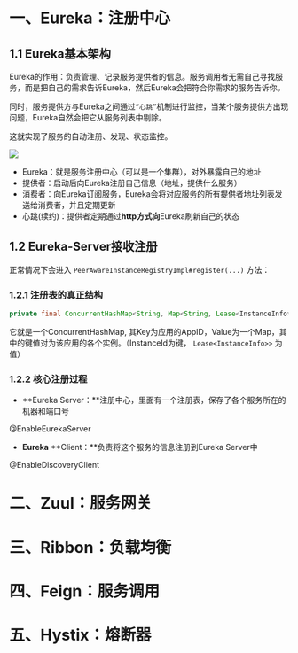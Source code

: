 # 一、Eureka：注册中心

## 1.1 Eureka基本架构

Eureka的作用：负责管理、记录服务提供者的信息。服务调用者无需自己寻找服务，而是把自己的需求告诉Eureka，然后Eureka会把符合你需求的服务告诉你。

同时，服务提供方与Eureka之间通过`“心跳”`机制进行监控，当某个服务提供方出现问题，Eureka自然会把它从服务列表中剔除。

这就实现了服务的自动注册、发现、状态监控。

![](http://mycsdnblog.work/201919191705-9.png)

- Eureka：就是服务注册中心（可以是一个集群），对外暴露自己的地址
- 提供者：启动后向Eureka注册自己信息（地址，提供什么服务）
- 消费者：向Eureka订阅服务，Eureka会将对应服务的所有提供者地址列表发送给消费者，并且定期更新
- 心跳(续约)：提供者定期通过**http方式向**Eureka刷新自己的状态

## 1.2 Eureka-Server接收注册

正常情况下会进入 `PeerAwareInstanceRegistryImpl#register(...)` 方法：

### 1.2.1 注册表的真正结构

```java
private final ConcurrentHashMap<String, Map<String, Lease<InstanceInfo>>> registry = new ConcurrentHashMap();
```

它就是一个ConcurrentHashMap, 其Key为应用的AppID，Value为一个Map，其中的键值对为该应用的各个实例。（InstanceId为键， `Lease<InstanceInfo>>` 为值）

### 1.2.2 核心注册过程

- **Eureka Server：**注册中心，里面有一个注册表，保存了各个服务所在的机器和端口号

@EnableEurekaServer

- **Eureka** **Client：**负责将这个服务的信息注册到Eureka Server中

@EnableDiscoveryClient

# 二、Zuul：服务网关

# 三、Ribbon：负载均衡

# 四、Feign：服务调用

# 五、Hystix：熔断器